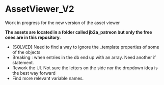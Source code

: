 # AssetViewer_V2
 Work in progress for the new version of the asset viewer

**The assets are located in a folder called jb2a_patreon but only the free ones are in this repository.**

- [SOLVED] Need to find a way to ignore the _template properties of some of the objects
- Breaking : when entries in the db end up with an array. Need another if statement.
- Rework the UI. Not sure the letters on the side nor the dropdown idea is the best way forward
- Find more relevant variable names.

